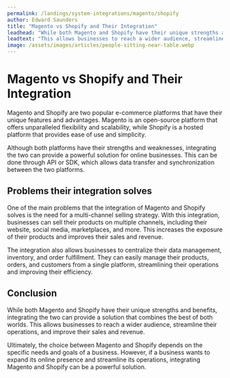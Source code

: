 ```yaml
---
permalink: /landings/system-integrations/magento/shopify
author: Edward Saunders
title: "Magento vs Shopify and Their Integration"
leadhead: "While both Magento and Shopify have their unique strengths and benefits, integrating the two can provide a solution that combines the best of both worlds"
leadtext: "This allows businesses to reach a wider audience, streamline their operations, and improve their sales and revenue."
image: /assets/images/articles/people-sitting-near-table.webp
---
```

<div class="arttext">
<h1>Magento vs Shopify and Their Integration</h1>

<p>Magento and Shopify are two popular e-commerce platforms that have their unique features and advantages. Magento is an open-source platform that offers unparalleled flexibility and scalability, while Shopify is a hosted platform that provides ease of use and simplicity.</p>

<p>Although both platforms have their strengths and weaknesses, integrating the two can provide a powerful solution for online businesses. This can be done through API or SDK, which allows data transfer and synchronization between the two platforms.</p>

<h2>Problems their integration solves</h2>

<p>One of the main problems that the integration of Magento and Shopify solves is the need for a multi-channel selling strategy. With this integration, businesses can sell their products on multiple channels, including their website, social media, marketplaces, and more. This increases the exposure of their products and improves their sales and revenue.</p>

<p>The integration also allows businesses to centralize their data management, inventory, and order fulfillment. They can easily manage their products, orders, and customers from a single platform, streamlining their operations and improving their efficiency.</p>

<h2>Conclusion</h2>

<p>While both Magento and Shopify have their unique strengths and benefits, integrating the two can provide a solution that combines the best of both worlds. This allows businesses to reach a wider audience, streamline their operations, and improve their sales and revenue.</p>

<p>Ultimately, the choice between Magento and Shopify depends on the specific needs and goals of a business. However, if a business wants to expand its online presence and streamline its operations, integrating Magento and Shopify can be a powerful solution.</p>

</div>